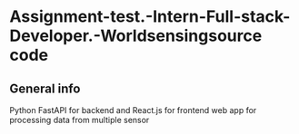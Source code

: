 

Assignment-test.-Intern-Full-stack-Developer.-Worldsensingsource code
=============================

## General info
Python FastAPI for backend and React.js for frontend web app for processing data from multiple sensor
